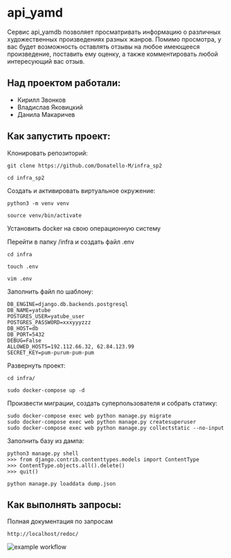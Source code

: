 # api_yamd
Сервис api_yamdb позволяет просматривать информацию
о различных художественных произведениях разных жанров.
Помимо просмотра, у вас будет возможность оставлять отзывы
на любое имеющееся произведение, поставить ему оценку, а
также комментировать любой интересующий вас отзыв.
## Над проектом работали:
- Кирилл Звонков
- Владислав Яковицкий 
- Данила Макаричев
## Как запустить проект:

Клонировать репозиторий:

```
git clone https://github.com/Donatello-M/infra_sp2
```

```
cd infra_sp2
```

Cоздать и активировать виртуальное окружение:

```
python3 -m venv venv
```

```
source venv/bin/activate
```

Установить docker на свою операционную систему

Перейти в папку /infra и создать файл .env

```
cd infra

touch .env

vim .env
```

Заполнить файл по шаблону:

```
DB_ENGINE=django.db.backends.postgresql
DB_NAME=yatube
POSTGRES_USER=yatube_user
POSTGRES_PASSWORD=xxxyyyzzz
DB_HOST=db
DB_PORT=5432
DEBUG=False
ALLOWED_HOSTS=192.112.66.32, 62.84.123.99
SECRET_KEY=pum-purum-pum-pum
```

Развернуть проект:

```
cd infra/

sudo docker-compose up -d
```

Произвести миграции, создать суперпользователя и собрать статику:

```
sudo docker-compose exec web python manage.py migrate
sudo docker-compose exec web python manage.py createsuperuser
sudo docker-compose exec web python manage.py collectstatic --no-input
```

Заполнить базу из дампа:

```
python3 manage.py shell  
>>> from django.contrib.contenttypes.models import ContentType
>>> ContentType.objects.all().delete()
>>> quit()

python manage.py loaddata dump.json
```

## Как выполнять запросы:
Полная документация по запросам
```
http://localhost/redoc/
```
![example workflow](https://github.com/Donatello-M/yamdb_final/actions/workflows/yamdb_workflow.yml/badge.svg)
